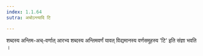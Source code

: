 ```yaml
---
index: 1.1.64
sutra: अचोऽन्त्यादि टि

---
```

शब्दस्य अन्तिम-अच्-वर्णात् आरभ्य शब्दस्य  अन्तिमवर्णं यावत्  विद्यमानस्य वर्णसमूहस्य 'टि' इति संज्ञा भवति । 